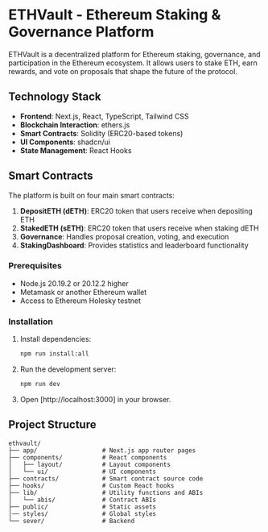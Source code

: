 # ETHVault - Ethereum Staking & Governance Platform

ETHVault is a decentralized platform for Ethereum staking, governance, and participation in the Ethereum ecosystem. It allows users to stake ETH, earn rewards, and vote on proposals that shape the future of the protocol.


## Technology Stack

- **Frontend**: Next.js, React, TypeScript, Tailwind CSS
- **Blockchain Interaction**: ethers.js
- **Smart Contracts**: Solidity (ERC20-based tokens)
- **UI Components**: shadcn/ui
- **State Management**: React Hooks

## Smart Contracts

The platform is built on four main smart contracts:

1. **DepositETH (dETH)**: ERC20 token that users receive when depositing ETH
2. **StakedETH (sETH)**: ERC20 token that users receive when staking dETH
3. **Governance**: Handles proposal creation, voting, and execution
4. **StakingDashboard**: Provides statistics and leaderboard functionality

### Prerequisites

- Node.js 20.19.2 or 20.12.2 higher
- Metamask or another Ethereum wallet
- Access to Ethereum Holesky testnet

### Installation

1. Install dependencies:
   ```bash
   npm run install:all
   ```

2. Run the development server:
   ```bash
   npm run dev
   ```

3. Open [http://localhost:3000] in your browser.

## Project Structure

```
ethvault/
├── app/                  # Next.js app router pages
├── components/           # React components
│   ├── layout/           # Layout components
│   └── ui/               # UI components
├── contracts/            # Smart contract source code
├── hooks/                # Custom React hooks
├── lib/                  # Utility functions and ABIs
│   └── abis/             # Contract ABIs
├── public/               # Static assets
│── styles/               # Global styles
└── sever/                # Backend
```